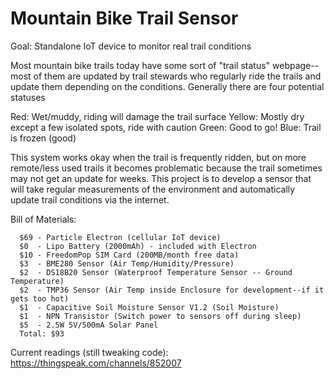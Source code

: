 # Mountain Bike Trail Sensor

Goal: Standalone IoT device to monitor real trail conditions

Most mountain bike trails today have some sort of "trail status" webpage--most of them are updated by trail stewards who regularly ride the trails and update them depending on the conditions. Generally there are four potential statuses

  Red: Wet/muddy, riding will damage the trail surface
  Yellow: Mostly dry except a few isolated spots, ride with caution
  Green: Good to go!
  Blue: Trail is frozen (good)
  
This system works okay when the trail is frequently ridden, but on more remote/less used trails it becomes problematic because the trail sometimes may not get an update for weeks. This project is to develop a sensor that will take regular measurements of the environment and automatically update trail conditions via the internet. 

Bill of Materials:
  
      $69 - Particle Electron (cellular IoT device)
      $0  - Lipo Battery (2000mAh) - included with Electron
      $10 - FreedomPop SIM Card (200MB/month free data)
      $3  - BME280 Sensor (Air Temp/Humidity/Pressure)
      $2  - DS18B20 Sensor (Waterproof Temperature Sensor -- Ground Temperature)
      $2  - TMP36 Sensor (Air Temp inside Enclosure for development--if it gets too hot)
      $1  - Capacitive Soil Moisture Sensor V1.2 (Soil Moisture)
      $1  - NPN Transistor (Switch power to sensors off during sleep)
      $5  - 2.5W 5V/500mA Solar Panel
      Total: $93
     
Current readings (still tweaking code):
  https://thingspeak.com/channels/852007
